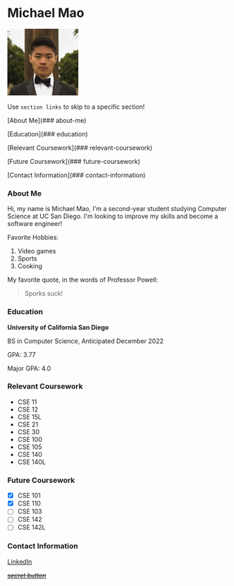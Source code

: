 # Michael Mao

![image](User_Page_Image_2.png)

Use `section links` to skip to a specific section!

[About Me](### about-me)

[Education](### education)

[Relevant Coursework](### relevant-coursework)

[Future Coursework](### future-coursework)

[Contact Information](### contact-information)

### About Me

Hi, my name is Michael Mao, I'm a second-year student studying Computer Science at UC San Diego. I'm looking to improve my skills and become a software engineer!

Favorite Hobbies:
1. Video games
2. Sports
3. Cooking

My favorite quote, in the words of Professor Powell:

> Sporks suck!

### Education

**University of California San Diego**

BS in Computer Science, Anticipated December 2022

GPA: 3.77

Major GPA: 4.0

### Relevant Coursework

- CSE 11
- CSE 12
- CSE 15L
- CSE 21
- CSE 30
- CSE 100
- CSE 105
- CSE 140
- CSE 140L

### Future Coursework

- [x] CSE 101
- [x] CSE 110
- [ ] CSE 103
- [ ] CSE 142
- [ ] CSE 142L

### Contact Information

[LinkedIn](https://linkedin.com/in/michaelmaoucsd/)
 
 
 
 
 
 
 
 
 

[~~*secret button*~~](SECRET.md)
